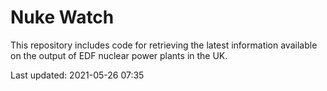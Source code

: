 # Nuke Watch

This repository includes code for retrieving the latest information available on the output of EDF nuclear power plants in the UK.

Last updated: 2021-05-26 07:35